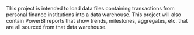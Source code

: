 This project is intended to load data files containing transactions from personal finance institutions into a data warehouse.  This project will also contain PowerBI reports that show trends, milestones, aggregates, etc. that are all sourced from that data warehouse.
